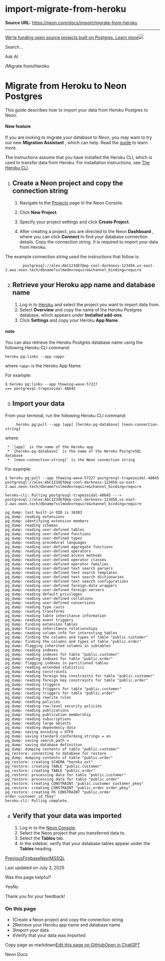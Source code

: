 # import-migrate-from-heroku

**Source URL:** https://neon.com/docs/import/migrate-from-heroku

---

[We’re funding open source projects built on Postgres. Learn more![](/_next/static/svgs/9ee958f8b2be7694e4ce9140c14df68e.svg)](https://neon.com/programs/open-source)

Search...

Ask AI

[](/docs)/Migrate from/Heroku

# Migrate from Heroku to Neon Postgres

This guide describes how to import your data from Heroku Postgres to Neon.

#### New feature

If you are looking to migrate your database to Neon, you may want to try our new **Migration Assistant** , which can help. Read the [guide](/docs/import/migration-assistant) to learn more.

The instructions assume that you have installed the Heroku CLI, which is used to transfer data from Heroku. For installation instructions, see [The Heroku CLI](https://devcenter.heroku.com/articles/heroku-cli).

  1. ## Create a Neon project and copy the connection string

     1. Navigate to the [Projects](https://console.neon.tech/app/projects) page in the Neon Console.

     2. Click **New Project**.

     3. Specify your project settings and click **Create Project**.

     4. After creating a project, you are directed to the Neon **Dashboard** , where you can click **Connect** to find your database connection details. Copy the connection string. It is required to import your data from Heroku.

The example connection string used the instructions that follow is:
            
            postgresql://alex:AbC123dEf@ep-cool-darkness-123456.us-east-2.aws.neon.tech/dbname?sslmode=require&channel_binding=require

  2. ## Retrieve your Heroku app name and database name

     1. Log in to [Heroku](https://dashboard.heroku.com/) and select the project you want to import data from.
     2. Select **Overview** and copy the name of the Heroku Postgres database, which appears under **Installed add-ons**.
     3. Click **Settings** and copy your Heroku **App Name**.

#### note

You can also retrieve the Heroku Postgres database name using the following Heroku CLI command:
    
    heroku pg:links --app <app>

where `<app>` is the Heroku App Name.

For example:
    
    $ heroku pg:links --app thawing-wave-57227
    === postgresql-trapezoidal-48645

  3. ## Import your data

From your terminal, run the following Heroku CLI command:
         
         heroku pg:pull --app [app] [heroku-pg-database] [neon-connection-string]

where:

     * `[app]` is the name of the Heroku app
     * `[heroku-pg-database]` is the name of the Heroku PostgreSQL database
     * `[neon-connection-string]` is the Neon connection string

For example:
    
    $ heroku pg:pull --app thawing-wave-57227 postgresql-trapezoidal-48645 postgresql://alex:AbC123dEf@ep-cool-darkness-123456.us-east-2.aws.neon.tech/dbname?sslmode=require&channel_binding=require
    
    heroku-cli: Pulling postgresql-trapezoidal-48645 ---> postgresql://alex:AbC123dEf@ep-cool-darkness-123456.us-east-2.aws.neon.tech/dbname?sslmode=require&channel_binding=require
    
    pg_dump: last built-in OID is 16383
    pg_dump: reading extensions
    pg_dump: identifying extension members
    pg_dump: reading schemas
    pg_dump: reading user-defined tables
    pg_dump: reading user-defined functions
    pg_dump: reading user-defined types
    pg_dump: reading procedural languages
    pg_dump: reading user-defined aggregate functions
    pg_dump: reading user-defined operators
    pg_dump: reading user-defined access methods
    pg_dump: reading user-defined operator classes
    pg_dump: reading user-defined operator families
    pg_dump: reading user-defined text search parsers
    pg_dump: reading user-defined text search templates
    pg_dump: reading user-defined text search dictionaries
    pg_dump: reading user-defined text search configurations
    pg_dump: reading user-defined foreign-data wrappers
    pg_dump: reading user-defined foreign servers
    pg_dump: reading default privileges
    pg_dump: reading user-defined collations
    pg_dump: reading user-defined conversions
    pg_dump: reading type casts
    pg_dump: reading transforms
    pg_dump: reading table inheritance information
    pg_dump: reading event triggers
    pg_dump: finding extension tables
    pg_dump: finding inheritance relationships
    pg_dump: reading column info for interesting tables
    pg_dump: finding the columns and types of table "public.customer"
    pg_dump: finding the columns and types of table "public.order"
    pg_dump: flagging inherited columns in subtables
    pg_dump: reading indexes
    pg_dump: reading indexes for table "public.customer"
    pg_dump: reading indexes for table "public.order"
    pg_dump: flagging indexes in partitioned tables
    pg_dump: reading extended statistics
    pg_dump: reading constraints
    pg_dump: reading foreign key constraints for table "public.customer"
    pg_dump: reading foreign key constraints for table "public.order"
    pg_dump: reading triggers
    pg_dump: reading triggers for table "public.customer"
    pg_dump: reading triggers for table "public.order"
    pg_dump: reading rewrite rules
    pg_dump: reading policies
    pg_dump: reading row-level security policies
    pg_dump: reading publications
    pg_dump: reading publication membership
    pg_dump: reading subscriptions
    pg_dump: reading large objects
    pg_dump: reading dependency data
    pg_dump: saving encoding = UTF8
    pg_dump: saving standard_conforming_strings = on
    pg_dump: saving search_path =
    pg_dump: saving database definition
    pg_dump: dumping contents of table "public.customer"
    pg_restore: connecting to database for restore
    pg_dump: dumping contents of table "public.order"
    pg_restore: creating SCHEMA "heroku_ext"
    pg_restore: creating TABLE "public.customer"
    pg_restore: creating TABLE "public.order"
    pg_restore: processing data for table "public.customer"
    pg_restore: processing data for table "public.order"
    pg_restore: creating CONSTRAINT "public.customer customer_pkey"
    pg_restore: creating CONSTRAINT "public.order order_pkey"
    pg_restore: creating FK CONSTRAINT "public.order order_customer_id_fkey"
    heroku-cli: Pulling complete.

  4. ## Verify that your data was imported

     1. Log in to the [Neon Console](https://console.neon.tech/app/projects).
     2. Select the Neon project that you transferred data to.
     3. Select the **Tables** tab.
     4. In the sidebar, verify that your database tables appear under the **Tables** heading.




[PreviousFirebase](/docs/import/migrate-from-firebase)[NextMSSQL](/docs/import/migrate-mssql)

Last updated on July 3, 2025

Was this page helpful?

YesNo

Thank you for your feedback!

### On this page

  * 1Create a Neon project and copy the connection string
  * 2Retrieve your Heroku app name and database name
  * 3Import your data
  * 4Verify that your data was imported



Copy page as markdown[Edit this page on GitHub](https://github.com/neondatabase/website/tree/main/content/docs/import/migrate-from-heroku.md)[Open in ChatGPT](https://chatgpt.com/?hints=search&q=Read+https://raw.githubusercontent.com/neondatabase/website/refs/heads/main/content/docs/import/migrate-from-heroku.md)

Neon Docs
